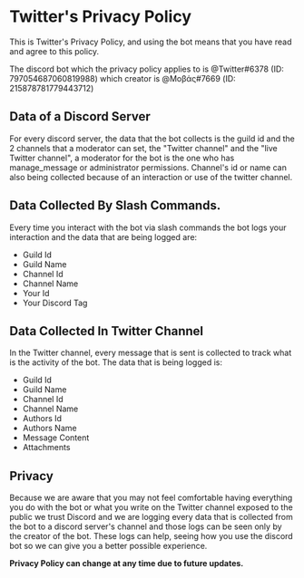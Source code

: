 # Twitter's Privacy Policy

This is Twitter's Privacy Policy, and using the bot means that you have read and agree to this policy.

The discord bot which the privacy policy applies to is @Twitter#6378 (ID: 797054687060819988) which creator is @Μοβάς#7669 (ID: 215878781779443712)


## Data of a Discord Server
For every discord server, the data that the bot collects is the guild id and the 2 channels that a moderator can set, the "Twitter channel" and the "live Twitter channel", a moderator for the bot is the one who has manage_message or administrator permissions.
Channel's id or name can also being collected because of an interaction or use of the twitter channel.


## Data Collected By Slash Commands.
Every time you interact with the bot via slash commands the bot logs your interaction and the data that are being logged are:
- Guild Id
- Guild Name
- Channel Id
- Channel Name
- Your Id
- Your Discord Tag

## Data Collected In Twitter Channel
In the Twitter channel, every message that is sent is collected to track what is the activity of the bot. The data that is being logged is:
- Guild Id
- Guild Name
- Channel Id
- Channel Name
- Authors Id
- Authors Name
- Message Content
- Attachments

## Privacy
Because we are aware that you may not feel comfortable having everything you do with the bot or what you write on the Twitter channel exposed to the public we trust Discord and we are logging every data that is collected from the bot to a discord server's channel and those logs can be seen only by the creator of the bot. These logs can help, seeing how you use the discord bot so we can give you a better possible experience.


**Privacy Policy can change at any time due to future updates.**
